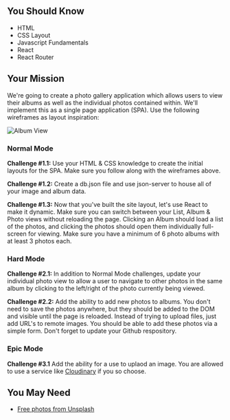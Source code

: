 ## You Should Know
- HTML
- CSS Layout
- Javascript Fundamentals
- React
- React Router

## Your Mission
We're going to create a photo gallery application which allows users to view their albums as well as the individual photos contained within. We'll implement this as a single page application (SPA). Use the following wireframes as layout inspiration:

![Album View](https://dl.dropboxusercontent.com/s/4730f0htszgdsvf/photo-album.png?dl=0)

### Normal Mode

**Challenge #1.1:** Use your HTML & CSS knowledge to create the initial layouts for the SPA. Make sure you follow along with the wireframes above.

**Challenge #1.2:** Create a db.json file and use json-server to house all of your image and album data.

**Challenge #1.3:** Now that you've built the site layout, let's use React to make it dynamic. Make sure you can switch between your List, Album & Photo views without reloading the page. Clicking an Album should load a list of the photos, and clicking the photos should open them individually full-screen for viewing. Make sure you have a minimum of 6 photo albums with at least 3 photos each.

### Hard Mode

**Challenge #2.1:** In addition to Normal Mode challenges, update your individual photo view to allow a user to navigate to other photos in the same album by clicking to the left/right of the photo currently being viewed.

**Challenge #2.2:** Add the ability to add new photos to albums. You don't need to save the photos anywhere, but they should be added to the DOM and visible until the page is reloaded. Instead of trying to upload files, just add URL's to remote images. You should be able to add these photos via a simple form. Don't forget to update your Github respository.

### Epic Mode

**Challenge #3.1** Add the ability for a use to uplaod an image. You are allowed to use a service like [Cloudinary](https://cloudinary.com/) if you so choose.

## You May Need
- [Free photos from Unsplash](https://unsplash.com)
